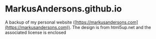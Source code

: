 # MarkusAndersons.github.io
A backup of my personal website ([https://markusandersons.com](https://markusandersons.com)). The design is from html5up.net and the associated license is enclosed
